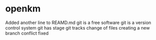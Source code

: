 # openkm
Added another line to REAMD.md
git is a free software
git is a version control system
git has stage
git tracks change of files
creating a new branch 
conflict fixed
